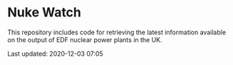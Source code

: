 # Nuke Watch

This repository includes code for retrieving the latest information available on the output of EDF nuclear power plants in the UK.

Last updated: 2020-12-03 07:05